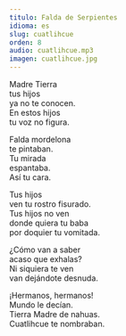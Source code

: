 ```yaml
---
titulo: Falda de Serpientes
idioma: es
slug: cuatlihcue
orden: 8
audio: cuatlihcue.mp3
imagen: cuatlihcue.jpg
---
```


Madre Tierra<br>
tus hijos<br>
ya no te conocen.<br>
En estos hijos<br>
tu voz no figura.<br>

Falda mordelona<br>
te pintaban.<br>
Tu mirada<br>
espantaba.<br>
Así tu cara.<br>

Tus hijos<br>
ven tu rostro fisurado.<br>
Tus hijos no ven<br>
donde quiera tu baba<br>
por doquier tu vomitada.<br>

¿Cómo van a saber<br>
acaso que exhalas?<br>
Ni siquiera te ven<br>
van dejándote desnuda. <br>

¡Hermanos, hermanos!<br>
Mundo le decían.<br>
Tierra Madre de nahuas.<br>
Cuatlihcue te nombraban.<br>
